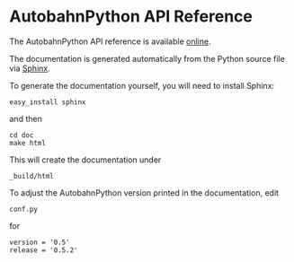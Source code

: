 AutobahnPython API Reference
============================

The AutobahnPython API reference is available [online](http://autobahn.ws/python/reference).


The documentation is generated automatically from the Python source file via [Sphinx](http://sphinx.pocoo.org/).

To generate the documentation yourself, you will need to install Sphinx:

	easy_install sphinx

and then

	cd doc
	make html

This will create the documentation under

	_build/html

To adjust the AutobahnPython version printed in the documentation, edit

	conf.py

for

	version = '0.5'
	release = '0.5.2'
